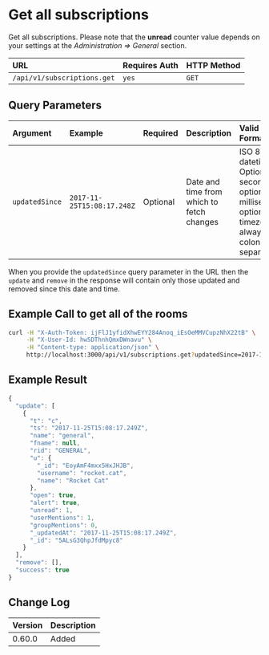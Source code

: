 # Get all subscriptions

Get all subscriptions. Please note that the **unread** counter value depends on your settings at the _Administration =&gt; General_ section.

| URL | Requires Auth | HTTP Method |
| :--- | :--- | :--- |
| `/api/v1/subscriptions.get` | `yes` | `GET` |

## Query Parameters

| Argument | Example | Required | Description | Valid Format\(s\) |
| :--- | :--- | :--- | :--- | :--- |
| `updatedSince` | `2017-11-25T15:08:17.248Z` | Optional | Date and time from which to fetch changes | ISO 8601 datetime. Optional seconds, optional milliseconds, optional timezone, always with colon time separators |

When you provide the `updatedSince` query parameter in the URL then the `update` and `remove` in the response will contain only those updated and removed since this date and time.

## Example Call to get all of the rooms

```bash
curl -H "X-Auth-Token: ijFlJ1yfidXhwEYY284Anoq_iEsOeMMVCupzNhX22tB" \
     -H "X-User-Id: hw5DThnhQmxDWnavu" \
     -H "Content-type: application/json" \
     http://localhost:3000/api/v1/subscriptions.get?updatedSince=2017-11-25T15:08:17.248Z
```

## Example Result

```javascript
{
  "update": [
    {
      "t": "c",
      "ts": "2017-11-25T15:08:17.249Z",
      "name": "general",
      "fname": null,
      "rid": "GENERAL",
      "u": {
        "_id": "EoyAmF4mxx5HxJHJB",
        "username": "rocket.cat",
        "name": "Rocket Cat"
      },
      "open": true,
      "alert": true,
      "unread": 1,
      "userMentions": 1,
      "groupMentions": 0,
      "_updatedAt": "2017-11-25T15:08:17.249Z",
      "_id": "5ALsG3QhpJfdMpyc8"
    }
  ],
  "remove": [],
  "success": true
}
```

## Change Log

| Version | Description |
| :--- | :--- |
| 0.60.0 | Added |

